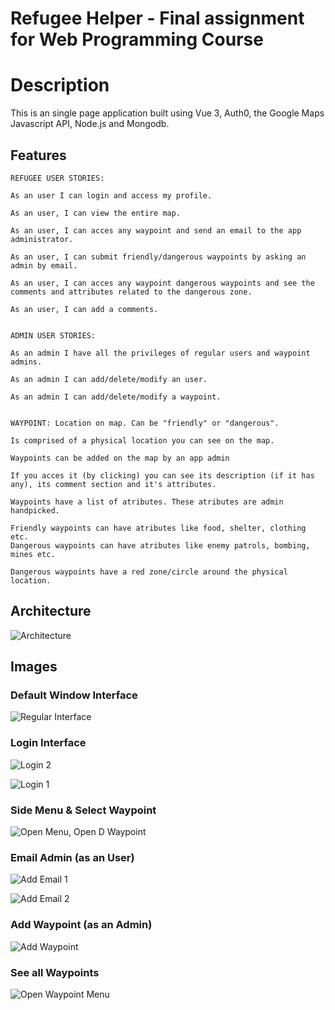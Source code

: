 # Refugee Helper - Final assignment for Web Programming Course

# Description
This is an single page application built using Vue 3, Auth0, the Google Maps Javascript API, Node.js and Mongodb. 

## Features
	REFUGEE USER STORIES:

	As an user I can login and access my profile.

	As an user, I can view the entire map.

	As an user, I can acces any waypoint and send an email to the app administrator.

	As an user, I can submit friendly/dangerous waypoints by asking an admin by email.

	As an user, I can acces any waypoint dangerous waypoints and see the comments and attributes related to the dangerous zone.

	As an user, I can add a comments.
	

	ADMIN USER STORIES:

	As an admin I have all the privileges of regular users and waypoint admins.

	As an admin I can add/delete/modify an user.

	As an admin I can add/delete/modify a waypoint.

	
	WAYPOINT: Location on map. Can be "friendly" or "dangerous". 
	
	Is comprised of a physical location you can see on the map.
	
	Waypoints can be added on the map by an app admin

	If you acces it (by clicking) you can see its description (if it has any), its comment section and it's attributes.

	Waypoints have a list of atributes. These atributes are admin handpicked.

	Friendly waypoints can have atributes like food, shelter, clothing etc. 
	Dangerous waypoints can have atributes like enemy patrols, bombing, mines etc.

	Dangerous waypoints have a red zone/circle around the physical location.

## Architecture

![Architecture](https://user-images.githubusercontent.com/44942678/172966687-53cd3bdb-edeb-4d5b-b087-eca19800787b.png)

## Images

### Default Window Interface

![Regular Interface](https://user-images.githubusercontent.com/44942678/172969573-274a473c-f35c-4cd7-a3a1-22f355c0fdd0.jpg)

### Login Interface
![Login 2](https://user-images.githubusercontent.com/44942678/172969475-1506221f-bd03-4d3e-b9b0-77c3b1f549f2.jpg)

![Login 1](https://user-images.githubusercontent.com/44942678/172969470-89b2c0e1-9e7e-4db8-a201-de9a1267ae3a.jpg)

### Side Menu & Select Waypoint

![Open Menu, Open D Waypoint](https://user-images.githubusercontent.com/44942678/172973490-0ccf3093-7bc1-40ac-8cd1-4aa2352c11a0.jpg)

### Email Admin (as an User)

![Add Email 1](https://user-images.githubusercontent.com/44942678/172973530-a6e77289-f16a-4090-8ffa-78fb13809acf.jpg)

![Add Email 2](https://user-images.githubusercontent.com/44942678/172973540-0bea1459-7a08-409b-88ff-e9083ce294dc.jpg)

### Add Waypoint (as an Admin)

![Add Waypoint](https://user-images.githubusercontent.com/44942678/172973568-6793c524-fba4-4f20-82bf-fa4fc2ce0158.jpg)

### See all Waypoints

![Open Waypoint Menu](https://user-images.githubusercontent.com/44942678/172973609-3cc14f7b-81d0-41e9-9e3a-15f675eac714.jpg)
